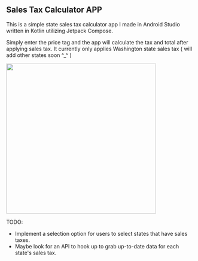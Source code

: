## Sales Tax Calculator APP

This is a simple state sales tax calculator app I made in Android Studio written in Kotlin utilizing Jetpack Compose.

Simply enter the price tag and the app will calculate the tax and total after applying sales tax.
It currently only applies Washington state sales tax ( will add other states soon ^_^ )

<img src="https://github.com/mylifeisoofed/Sales-Tax-Calculator/assets/58831022/702cf340-3a93-4a53-8aad-d5e2fdabaf66" width="400">


TODO:
- Implement a selection option for users to select states that have sales taxes.
- Maybe look for an API to hook up to grab up-to-date data for each state's sales tax.
